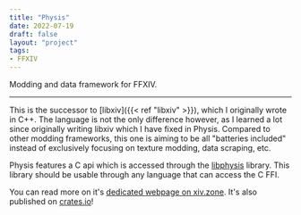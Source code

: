 ```yaml
---
title: "Physis"
date: 2022-07-19
draft: false
layout: "project"
tags:
- FFXIV
---
```


Modding and data framework for FFXIV.

<!--more-->
---

This is the successor to [libxiv]({{< ref "libxiv" >}}), which I originally wrote in C++. The language is not the only
difference however, as I learned a lot since originally writing libxiv which I have fixed in Physis. Compared to other
modding frameworks, this one is aiming to be all "batteries included" instead of exclusively focusing on texture modding,
data scraping, etc.

Physis features a C api which is accessed through the [libphysis](https://git.sr.ht/~redstrate/libphysis) library. This
library should be usable through any language that can access the C FFI.

You can read more on it's [dedicated webpage on xiv.zone](https://xiv.zone/physis/). It's also published on [crates.io](https://crates.io/crates/physis)!
